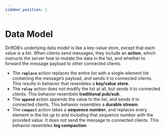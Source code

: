 ```yaml
---
sidebar_position: 2
---
```


# Data Model

DriftDB’s underlying data model is like a key-value store, except that each value is a list. When clients send messages, they include an **action**, which instructs the server how to mutate the data in the list, and whether to forward the message payload to other connected clients.

- The **`replace`** action replaces the entire list with a single-element list containing the message’s payload, and sends it to connected clients. This results in behavior that resembles a **key/value store**.
- The **`relay`** action does not modify the list at all, but sends it to connected clients. This behavior resembels **traditional pub/sub**.
- The **`append`** action appends the value to the list, and sends it to connected clients. This behavior resembles a **durable stream**.
- The **`compact`** action takes a **sequence number**, and replaces every element in the list *up to and including* that sequence number with the provided value. It does *not* send the message to connected clients. This behavior resembles **log compaction**.


